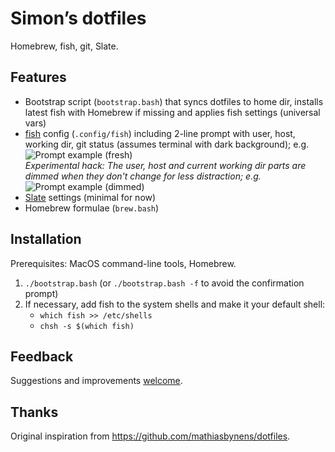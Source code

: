 # Simon’s dotfiles

Homebrew, fish, git, Slate.


## Features

- Bootstrap script (`bootstrap.bash`) that syncs dotfiles to home dir, installs latest fish with Homebrew if missing and applies fish settings (universal vars)
- [fish](https://github.com/fish-shell/fish-shell) config (`.config/fish`) including 2-line prompt with user, host, working dir, git status (assumes terminal with dark background); e.g. <br/>
  <img src="http://sgoumaz.github.io/dotfiles/images/prompt-fresh.png" alt="Prompt example (fresh)"/><br/>
  *Experimental hack: The user, host and current working dir parts are dimmed when they don't change for less distraction; e.g.*<br/>
  <img src="http://sgoumaz.github.io/dotfiles/images/prompt-dimmed.png" alt="Prompt example (dimmed)"/>
- [Slate](https://github.com/jigish/slate) settings (minimal for now)
- Homebrew formulae (`brew.bash`)


## Installation

Prerequisites: MacOS command-line tools, Homebrew.

1. `./bootstrap.bash` (or `./bootstrap.bash -f` to avoid the confirmation prompt)
2. If necessary, add fish to the system shells and make it your default shell:
    - `which fish >> /etc/shells`
    - `chsh -s $(which fish)`


## Feedback

Suggestions and improvements [welcome](https://github.com/sgoumaz/dotfiles/issues).


## Thanks

Original inspiration from https://github.com/mathiasbynens/dotfiles.
